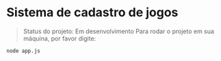 # Sistema de cadastro de jogos

> Status do projeto: Em desenvolvimento
Para rodar o projeto em sua máquina, por favor digite:
```
node app.js
```
